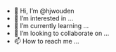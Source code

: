- 👋 Hi, I’m @hjwouden
- 👀 I’m interested in ...
- 🌱 I’m currently learning ...
- 💞️ I’m looking to collaborate on ...
- 📫 How to reach me ...

<!---
hjwouden/hjwouden is a ✨ special ✨ repository because its `README.md` (this file) appears on your GitHub profile.
You can click the Preview link to take a look at your changes.
--->
